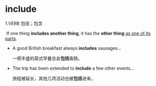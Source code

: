 #  include

1.VERB 包括；包含

​	If one thing **includes another thing**, it has the **other thing** <u>as one of its parts</u>.

- A good British breakfast always **includes** sausages...

  一顿丰盛的英式早餐总会**包括**香肠。

- The trip has been extended to **include** a few other events...

  旅程被延长，其他几项活动也被**包括**进来。